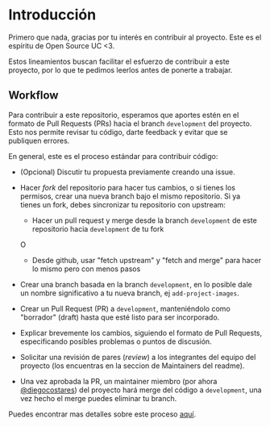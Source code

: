 # Introducción

Primero que nada, gracias por tu interés en contribuir al proyecto. Este es el espíritu de Open Source UC <3. 

Estos lineamientos buscan facilitar el esfuerzo de contribuir a este proyecto, por lo que te pedimos leerlos antes de ponerte a trabajar.

## Workflow

Para contribuir a este repositorio, esperamos que aportes estén en el formato de Pull Requests (PRs) hacia el branch `development` del proyecto. Esto nos permite revisar tu código, darte feedback y evitar que se publiquen errores.

En general, este es el proceso estándar para contribuir código:

- (Opcional) Discutir tu propuesta previamente creando una issue.
- Hacer _fork_ del repositorio para hacer tus cambios, o si tienes los permisos, crear una nueva branch bajo el mismo repositorio.
   Si ya tienes un fork, debes sincronizar tu repositorio con upstream:
   - Hacer un pull request y merge desde la branch `development` de este repositorio hacia `development` de tu fork
   
   O
   
   - Desde github, usar "fetch upstream" y "fetch and merge" para hacer lo mismo pero con menos pasos
- Crear una branch basada en la branch `development`, en lo posible dale un nombre significativo a tu nueva branch, ej `add-project-images`. 
- Crear un Pull Request (PR) a `development`, manteniéndolo como "borrador" (draft) hasta que esté listo para ser incorporado.
- Explicar brevemente los cambios, siguiendo el formato de Pull Requests, especificando posibles problemas o puntos de discusión.
- Solicitar una revisión de pares (*review*) a los integrantes del equipo del proyecto (los encuentras en la seccion de Maintainers del readme).
- Una vez aprobada la PR, un maintainer miembro (por ahora [@diegocostares](https://github.com/diegocostares)) del proyecto hará merge del código a `development`, una vez hecho el merge puedes eliminar tu branch.

Puedes encontrar mas detalles sobre este proceso [aquí](https://docs.github.com/es/github/collaborating-with-issues-and-pull-requests/proposing-changes-to-your-work-with-pull-requests).

